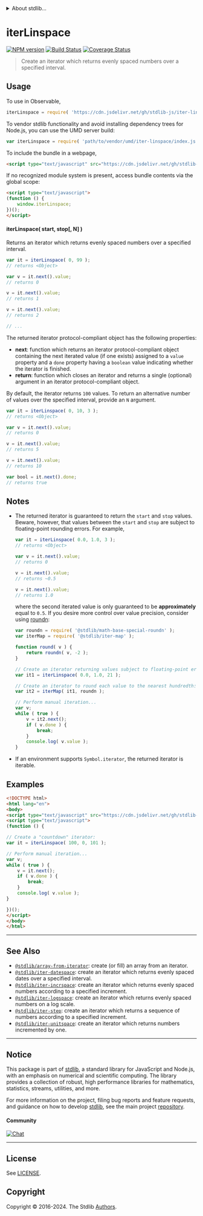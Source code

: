 <!--

@license Apache-2.0

Copyright (c) 2019 The Stdlib Authors.

Licensed under the Apache License, Version 2.0 (the "License");
you may not use this file except in compliance with the License.
You may obtain a copy of the License at

   http://www.apache.org/licenses/LICENSE-2.0

Unless required by applicable law or agreed to in writing, software
distributed under the License is distributed on an "AS IS" BASIS,
WITHOUT WARRANTIES OR CONDITIONS OF ANY KIND, either express or implied.
See the License for the specific language governing permissions and
limitations under the License.

-->


<details>
  <summary>
    About stdlib...
  </summary>
  <p>We believe in a future in which the web is a preferred environment for numerical computation. To help realize this future, we've built stdlib. stdlib is a standard library, with an emphasis on numerical and scientific computation, written in JavaScript (and C) for execution in browsers and in Node.js.</p>
  <p>The library is fully decomposable, being architected in such a way that you can swap out and mix and match APIs and functionality to cater to your exact preferences and use cases.</p>
  <p>When you use stdlib, you can be absolutely certain that you are using the most thorough, rigorous, well-written, studied, documented, tested, measured, and high-quality code out there.</p>
  <p>To join us in bringing numerical computing to the web, get started by checking us out on <a href="https://github.com/stdlib-js/stdlib">GitHub</a>, and please consider <a href="https://opencollective.com/stdlib">financially supporting stdlib</a>. We greatly appreciate your continued support!</p>
</details>

# iterLinspace

[![NPM version][npm-image]][npm-url] [![Build Status][test-image]][test-url] [![Coverage Status][coverage-image]][coverage-url] <!-- [![dependencies][dependencies-image]][dependencies-url] -->

> Create an iterator which returns evenly spaced numbers over a specified interval.

<!-- Section to include introductory text. Make sure to keep an empty line after the intro `section` element and another before the `/section` close. -->

<section class="intro">

</section>

<!-- /.intro -->

<!-- Package usage documentation. -->



<section class="usage">

## Usage

To use in Observable,

```javascript
iterLinspace = require( 'https://cdn.jsdelivr.net/gh/stdlib-js/iter-linspace@v0.2.0-umd/browser.js' )
```

To vendor stdlib functionality and avoid installing dependency trees for Node.js, you can use the UMD server build:

```javascript
var iterLinspace = require( 'path/to/vendor/umd/iter-linspace/index.js' )
```

To include the bundle in a webpage,

```html
<script type="text/javascript" src="https://cdn.jsdelivr.net/gh/stdlib-js/iter-linspace@v0.2.0-umd/browser.js"></script>
```

If no recognized module system is present, access bundle contents via the global scope:

```html
<script type="text/javascript">
(function () {
    window.iterLinspace;
})();
</script>
```

#### iterLinspace( start, stop\[, N] )

Returns an iterator which returns evenly spaced numbers over a specified interval.

```javascript
var it = iterLinspace( 0, 99 );
// returns <Object>

var v = it.next().value;
// returns 0

v = it.next().value;
// returns 1

v = it.next().value;
// returns 2

// ...
```

The returned iterator protocol-compliant object has the following properties:

-   **next**: function which returns an iterator protocol-compliant object containing the next iterated value (if one exists) assigned to a `value` property and a `done` property having a `boolean` value indicating whether the iterator is finished.
-   **return**: function which closes an iterator and returns a single (optional) argument in an iterator protocol-compliant object.

By default, the iterator returns `100` values. To return an alternative number of values over the specified interval, provide an `N` argument.

```javascript
var it = iterLinspace( 0, 10, 3 );
// returns <Object>

var v = it.next().value;
// returns 0

v = it.next().value;
// returns 5

v = it.next().value;
// returns 10

var bool = it.next().done;
// returns true
```

</section>

<!-- /.usage -->

<!-- Package usage notes. Make sure to keep an empty line after the `section` element and another before the `/section` close. -->

<section class="notes">

## Notes

-   The returned iterator is guaranteed to return the `start` and `stop` values. Beware, however, that values between the `start` and `stop` are subject to floating-point rounding errors. For example,

    ```javascript
    var it = iterLinspace( 0.0, 1.0, 3 );
    // returns <Object>

    var v = it.next().value;
    // returns 0

    v = it.next().value;
    // returns ~0.5

    v = it.next().value;
    // returns 1.0
    ```

    where the second iterated value is only guaranteed to be **approximately** equal to `0.5`. If you desire more control over value precision, consider using [roundn][@stdlib/math/base/special/roundn]:

    ```javascript
    var roundn = require( '@stdlib/math-base-special-roundn' );
    var iterMap = require( '@stdlib/iter-map' );

    function round( v ) {
        return roundn( v, -2 );
    }

    // Create an iterator returning values subject to floating-point errors:
    var it1 = iterLinspace( 0.0, 1.0, 21 );

    // Create an iterator to round each value to the nearest hundredth:
    var it2 = iterMap( it1, roundn );

    // Perform manual iteration...
    var v;
    while ( true ) {
        v = it2.next();
        if ( v.done ) {
            break;
        }
        console.log( v.value );
    }
    ```

-   If an environment supports `Symbol.iterator`, the returned iterator is iterable.

</section>

<!-- /.notes -->

<!-- Package usage examples. -->

<section class="examples">

## Examples

<!-- eslint no-undef: "error" -->

```html
<!DOCTYPE html>
<html lang="en">
<body>
<script type="text/javascript" src="https://cdn.jsdelivr.net/gh/stdlib-js/iter-linspace@v0.2.0-umd/browser.js"></script>
<script type="text/javascript">
(function () {

// Create a "countdown" iterator:
var it = iterLinspace( 100, 0, 101 );

// Perform manual iteration...
var v;
while ( true ) {
    v = it.next();
    if ( v.done ) {
        break;
    }
    console.log( v.value );
}

})();
</script>
</body>
</html>
```

</section>

<!-- /.examples -->

<!-- Section to include cited references. If references are included, add a horizontal rule *before* the section. Make sure to keep an empty line after the `section` element and another before the `/section` close. -->

<section class="references">

</section>

<!-- /.references -->

<!-- Section for related `stdlib` packages. Do not manually edit this section, as it is automatically populated. -->

<section class="related">

* * *

## See Also

-   <span class="package-name">[`@stdlib/array-from-iterator`][@stdlib/array/from-iterator]</span><span class="delimiter">: </span><span class="description">create (or fill) an array from an iterator.</span>
-   <span class="package-name">[`@stdlib/iter-datespace`][@stdlib/iter/datespace]</span><span class="delimiter">: </span><span class="description">create an iterator which returns evenly spaced dates over a specified interval.</span>
-   <span class="package-name">[`@stdlib/iter-incrspace`][@stdlib/iter/incrspace]</span><span class="delimiter">: </span><span class="description">create an iterator which returns evenly spaced numbers according to a specified increment.</span>
-   <span class="package-name">[`@stdlib/iter-logspace`][@stdlib/iter/logspace]</span><span class="delimiter">: </span><span class="description">create an iterator which returns evenly spaced numbers on a log scale.</span>
-   <span class="package-name">[`@stdlib/iter-step`][@stdlib/iter/step]</span><span class="delimiter">: </span><span class="description">create an iterator which returns a sequence of numbers according to a specified increment.</span>
-   <span class="package-name">[`@stdlib/iter-unitspace`][@stdlib/iter/unitspace]</span><span class="delimiter">: </span><span class="description">create an iterator which returns numbers incremented by one.</span>

</section>

<!-- /.related -->

<!-- Section for all links. Make sure to keep an empty line after the `section` element and another before the `/section` close. -->


<section class="main-repo" >

* * *

## Notice

This package is part of [stdlib][stdlib], a standard library for JavaScript and Node.js, with an emphasis on numerical and scientific computing. The library provides a collection of robust, high performance libraries for mathematics, statistics, streams, utilities, and more.

For more information on the project, filing bug reports and feature requests, and guidance on how to develop [stdlib][stdlib], see the main project [repository][stdlib].

#### Community

[![Chat][chat-image]][chat-url]

---

## License

See [LICENSE][stdlib-license].


## Copyright

Copyright &copy; 2016-2024. The Stdlib [Authors][stdlib-authors].

</section>

<!-- /.stdlib -->

<!-- Section for all links. Make sure to keep an empty line after the `section` element and another before the `/section` close. -->

<section class="links">

[npm-image]: http://img.shields.io/npm/v/@stdlib/iter-linspace.svg
[npm-url]: https://npmjs.org/package/@stdlib/iter-linspace

[test-image]: https://github.com/stdlib-js/iter-linspace/actions/workflows/test.yml/badge.svg?branch=v0.2.0
[test-url]: https://github.com/stdlib-js/iter-linspace/actions/workflows/test.yml?query=branch:v0.2.0

[coverage-image]: https://img.shields.io/codecov/c/github/stdlib-js/iter-linspace/main.svg
[coverage-url]: https://codecov.io/github/stdlib-js/iter-linspace?branch=main

<!--

[dependencies-image]: https://img.shields.io/david/stdlib-js/iter-linspace.svg
[dependencies-url]: https://david-dm.org/stdlib-js/iter-linspace/main

-->

[chat-image]: https://img.shields.io/gitter/room/stdlib-js/stdlib.svg
[chat-url]: https://app.gitter.im/#/room/#stdlib-js_stdlib:gitter.im

[stdlib]: https://github.com/stdlib-js/stdlib

[stdlib-authors]: https://github.com/stdlib-js/stdlib/graphs/contributors

[umd]: https://github.com/umdjs/umd
[es-module]: https://developer.mozilla.org/en-US/docs/Web/JavaScript/Guide/Modules

[deno-url]: https://github.com/stdlib-js/iter-linspace/tree/deno
[deno-readme]: https://github.com/stdlib-js/iter-linspace/blob/deno/README.md
[umd-url]: https://github.com/stdlib-js/iter-linspace/tree/umd
[umd-readme]: https://github.com/stdlib-js/iter-linspace/blob/umd/README.md
[esm-url]: https://github.com/stdlib-js/iter-linspace/tree/esm
[esm-readme]: https://github.com/stdlib-js/iter-linspace/blob/esm/README.md
[branches-url]: https://github.com/stdlib-js/iter-linspace/blob/main/branches.md

[stdlib-license]: https://raw.githubusercontent.com/stdlib-js/iter-linspace/main/LICENSE

[@stdlib/math/base/special/roundn]: https://github.com/stdlib-js/math-base-special-roundn/tree/umd

<!-- <related-links> -->

[@stdlib/array/from-iterator]: https://github.com/stdlib-js/array-from-iterator/tree/umd

[@stdlib/iter/datespace]: https://github.com/stdlib-js/iter-datespace/tree/umd

[@stdlib/iter/incrspace]: https://github.com/stdlib-js/iter-incrspace/tree/umd

[@stdlib/iter/logspace]: https://github.com/stdlib-js/iter-logspace/tree/umd

[@stdlib/iter/step]: https://github.com/stdlib-js/iter-step/tree/umd

[@stdlib/iter/unitspace]: https://github.com/stdlib-js/iter-unitspace/tree/umd

<!-- </related-links> -->

</section>

<!-- /.links -->
